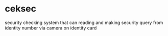 # ceksec
security checking system that can reading and making security query from identity number via camera on identity card
